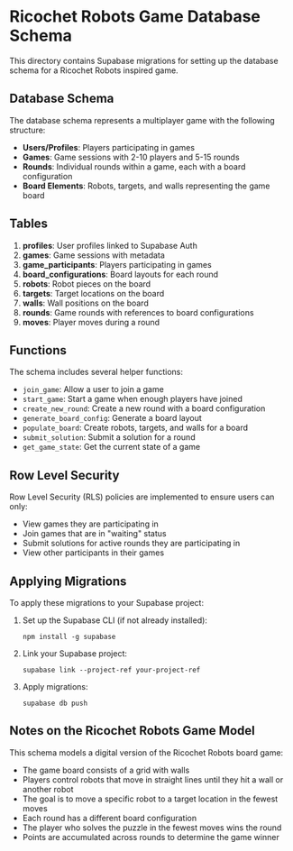 # Ricochet Robots Game Database Schema

This directory contains Supabase migrations for setting up the database schema for a Ricochet Robots inspired game.

## Database Schema

The database schema represents a multiplayer game with the following structure:

- **Users/Profiles**: Players participating in games
- **Games**: Game sessions with 2-10 players and 5-15 rounds
- **Rounds**: Individual rounds within a game, each with a board configuration
- **Board Elements**: Robots, targets, and walls representing the game board

## Tables

1. **profiles**: User profiles linked to Supabase Auth
2. **games**: Game sessions with metadata
3. **game_participants**: Players participating in games
4. **board_configurations**: Board layouts for each round
5. **robots**: Robot pieces on the board
6. **targets**: Target locations on the board
7. **walls**: Wall positions on the board
8. **rounds**: Game rounds with references to board configurations
9. **moves**: Player moves during a round

## Functions

The schema includes several helper functions:

- `join_game`: Allow a user to join a game
- `start_game`: Start a game when enough players have joined
- `create_new_round`: Create a new round with a board configuration
- `generate_board_config`: Generate a board layout
- `populate_board`: Create robots, targets, and walls for a board
- `submit_solution`: Submit a solution for a round
- `get_game_state`: Get the current state of a game

## Row Level Security

Row Level Security (RLS) policies are implemented to ensure users can only:
- View games they are participating in
- Join games that are in "waiting" status
- Submit solutions for active rounds they are participating in
- View other participants in their games

## Applying Migrations

To apply these migrations to your Supabase project:

1. Set up the Supabase CLI (if not already installed):
   ```
   npm install -g supabase
   ```

2. Link your Supabase project:
   ```
   supabase link --project-ref your-project-ref
   ```

3. Apply migrations:
   ```
   supabase db push
   ```

## Notes on the Ricochet Robots Game Model

This schema models a digital version of the Ricochet Robots board game:

- The game board consists of a grid with walls
- Players control robots that move in straight lines until they hit a wall or another robot
- The goal is to move a specific robot to a target location in the fewest moves
- Each round has a different board configuration
- The player who solves the puzzle in the fewest moves wins the round
- Points are accumulated across rounds to determine the game winner 